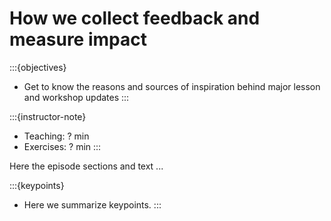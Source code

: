 # How we collect feedback and measure impact

:::{objectives}
- Get to know the reasons and sources of inspiration behind major lesson and workshop updates
:::

:::{instructor-note}
- Teaching: ? min
- Exercises: ? min
:::


Here the episode sections and text ...


:::{keypoints}
- Here we summarize keypoints.
:::
